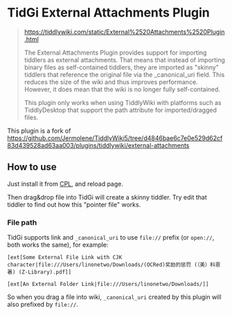 # TidGi External Attachments Plugin

> https://tiddlywiki.com/static/External%2520Attachments%2520Plugin.html
>
> The External Attachments Plugin provides support for importing tiddlers as external attachments. That means that instead of importing binary files as self-contained tiddlers, they are imported as "skinny" tiddlers that reference the original file via the \_canonical_uri field. This reduces the size of the wiki and thus improves performance. However, it does mean that the wiki is no longer fully self-contained.
>
> This plugin only works when using TiddlyWiki with platforms such as TiddlyDesktop that support the path attribute for imported/dragged files.

This plugin is a fork of https://github.com/Jermolene/TiddlyWiki5/tree/d4846bae6c7e0e529d62cf83d439528ad63aa003/plugins/tiddlywiki/external-attachments

## How to use

Just install it from [CPL](https://tw-cpl.netlify.app/#Plugin_202305190710119), and reload page.

Then drag&drop file into TidGi will create a skinny tiddler. Try edit that tiddler to find out how this "pointer file" works.

### File path

TidGi supports link and `_canonical_uri` to use `file://` prefix (or `open://`, both works the same), for example:

```wikitext
[ext[Some External File Link with CJK character|file:///Users/linonetwo/Downloads/(OCRed)奖励的惩罚 (（美）科恩著) (Z-Library).pdf]]

[ext[An External Folder Link|file:///Users/linonetwo/Downloads/]]
```

So when you drag a file into wiki, `_canonical_uri` created by this plugin will also prefixed by `file://`.
